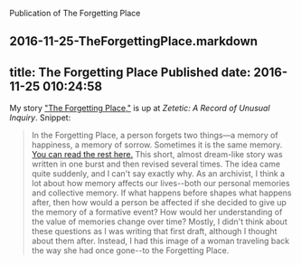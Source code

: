 Publication of The Forgetting Place

2016-11-25-TheForgettingPlace.markdown
---
title: The Forgetting Place Published
date: 2016-11-25 010:24:58
---


My story ["The Forgetting Place,"]( https://zeteticrecord.org/2016/11/the-forgetting-place/) is up at _Zetetic: A Record of Unusual Inquiry_.
Snippet:
> In the Forgetting Place, a person forgets two things—a memory of happiness, a memory of sorrow. Sometimes it is the same memory.
[You can read the rest here.]( https://zeteticrecord.org/2016/11/the-forgetting-place/)
This short, almost dream-like story was written in one burst and then revised several times. The idea came quite suddenly, and I can't say exactly why. As an archivist, I think a lot about how memory affects our lives--both our personal memories and collective memory. If what happens before shapes what happens after, then how would a person be affected if she decided to give up the memory of a formative event? How would her understanding of the value of memories change over time?
Mostly, I didn't think about these questions as I was writing that first draft, although I thought about them after. Instead, I had this image of a woman traveling back the way she had once gone--to the Forgetting Place.

